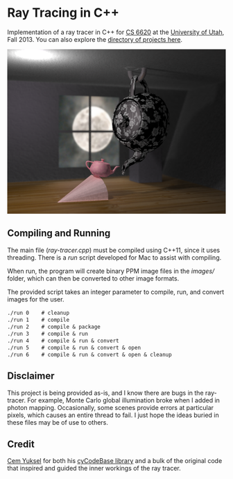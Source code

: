 Ray Tracing in C++
==================

Implementation of a ray tracer in C++ for [CS 6620](http://www.cemyuksel.com/courses/utah/cs6620/) at the [University of Utah](http://www.utah.edu/), Fall 2013. You can also explore the [directory of projects here](http://mckennapsean.github.io/ray-tracer/).

![](images/prj13/final.png)


Compiling and Running
---------------------

The main file (*ray-tracer.cpp*) must be compiled using C++11, since it uses threading. There is a *run* script developed for Mac to assist with compiling.

When run, the program will create binary PPM image files in the *images/* folder, which can then be converted to other image formats.

The provided script takes an integer parameter to compile, run, and convert images for the user.

    ./run 0    # cleanup
    ./run 1    # compile
    ./run 2    # compile & package
    ./run 3    # compile & run
    ./run 4    # compile & run & convert
    ./run 5    # compile & run & convert & open
    ./run 6    # compile & run & convert & open & cleanup


Disclaimer
----------

This project is being provided as-is, and I know there are bugs in the ray-tracer. For example, Monte Carlo global illumination broke when I added in photon mapping. Occasionally, some scenes provide errors at particular pixels, which causes an entire thread to fail. I just hope the ideas buried in these files may be of use to others.


Credit
------

[Cem Yuksel](http://www.cemyuksel.com/) for both his [cyCodeBase library](http://www.cemyuksel.com/cyCodeBase/) and a bulk of the original code that inspired and guided the inner workings of the ray tracer.
